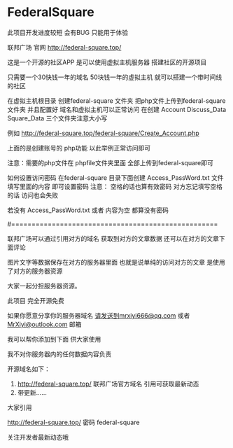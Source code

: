 # FederalSquare
此项目开发进度较短 会有BUG  只能用于体验



联邦广场 官网 http://federal-square.top/

这是一个开源的社区APP 是可以使用虚拟主机服务器 搭建社区的开源项目

只需要一个30快钱一年的域名 50块钱一年的虚拟主机 就可以搭建一个带时间线的社区

在虚拟主机根目录 创建federal-square 文件夹
把php文件上传到federal-square文件夹 并且配置好 域名和虚拟主机可以正常访问
在创建 Account Discuss_Data Square_Data 三个文件夹注意大小写

例如 http://federal-square.top/federal-square/Create_Account.php

上面的是创建账号的 php功能 以此举例正常访问即可

注意：需要的php文件在 phpfile文件夹里面 全部上传到federal-square即可

如何设置访问密码 在federal-square 目录下面创建 Access_PassWord.txt 文件 填写里面的内容 即可设置密码
注意： 空格的话也算有效密码 对方忘记填写空格的话 访问也会失败


若没有 Access_PassWord.txt 或者 内容为空 都算没有密码



#===================================================

联邦广场可以通过引用对方的域名 获取到对方的文章数据 还可以在对方的文章下面评论

图片文字等数据保存在对方的服务器里面
也就是说单纯的访问对方的文章 是使用了对方的服务器资源

大家一起分担服务器资源。

此项目 完全开源免费

如果你愿意分享你的服务器域名 请发送到mrxiyi666@qq.com 或者 MrXiyi@outlook.com 邮箱

我可以帮你添加到下面 供大家使用

我不对你服务器内的任何数据内容负责

开源域名如下：
1. http://federal-square.top/ 联邦广场官方域名 引用可获取最新动态
2. 带更新......


大家引用

http://federal-square.top/  密码 federal-square

关注开发者最新动态哦




